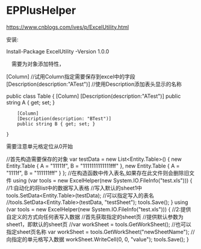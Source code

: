 # EPPlusHelper
https://www.cnblogs.com/ives/p/ExcelUtility.html


安装:

Install-Package ExcelUtility -Version 1.0.0

　需要为对象添加特性，

[Column]
//试用Column指定需要保存到excel中的字段
[Description(description:"ATest")]
//使用Description添加表头显示的名称


public class Table
    {
        [Column]
        [Description(description:"ATest")]
        public string A { get; set; }

        [Column]
        [Description(description: "BTest")]
        public string B { get; set; }

    }

需要注意单元格定位从0开始

//首先构造需要保存的对象
var testData = new List<Entity.Table>() {
                    new Entity.Table { A = "11111f", B = "1111111111111fff" },
                    new Entity.Table { A = "1111f", B = "111111fff" }
                };
            //在构造函数中传入表名,如果存在此文件则会删除旧文件
            using (var tools = new ExcelHelper(new System.IO.FileInfo("test.xls")))
            {
                //1:自动化的将list中的数据写入表格
                //写入默认的sheet1中
                tools.SetData<Entity.Table>(testData);
                //可以指定写入的表名
                //tools.SetData<Entity.Table>(testData, "testSheet");
                tools.Save();
            }
            using (var tools = new ExcelHelper(new System.IO.FileInfo("test.xls")))
            {
                //2:提供自定义的方式向任何表写入数据
                //首先获取指定的sheet页
                //提供默认参数为sheet1，即默认的sheet页
                //var workSheet = tools.GetWorkSheet();
                //也可以指定sheet页名称
                var workSheet = tools.GetWorkSheet("newSheetName");
                //向指定的单元格写入数据
                workSheet.WriteCell(0, 0, "value");
                tools.Save();
            }
